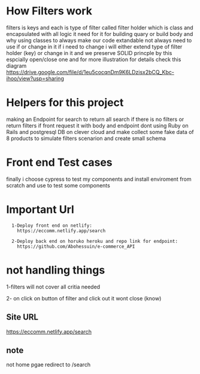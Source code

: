 # How Filters work

   filters is keys and each is type of filter called filter holder which is class and encapsulated with all logic it need for it for building quary or        build body and why using classes to always make our code extandable not always need to use if or change in it if i need to change i will either extend
   type of filter holder (key) or change in it and we preserve SOLID princple by this espcially open/close one and for more illustration for details check this diagram 
   https://drive.google.com/file/d/1eu5cocqnDm9K6LDzisx2bCQ_Kbc-ihoo/view?usp=sharing
   

# Helpers for this  project

   making an Endpoint for search to return all search if there is no filters or return filters if front request it with body and endpoint dont using 
   Ruby on Rails and postgresql DB on clever cloud and make collect some fake data of 8 products to simulate filters scenarion and create small schema 
   

# Front end Test cases
   
   finally i choose cypress to test my components and install enviroment from scratch and use to test some components 
   
#  Important Url
      1-Deploy front end on netlify:
        https://eccomm.netlify.app/search
   
      2-Deploy back end on horuko heroku and repo link for endpoint:
        https://github.com/Abohessuin/e-commerce_API
      
      
# not handling things
   1-filters will not cover all critia needed
   
   2- on click on button of filter and click out it wont close (know)
   
   

## Site URL 
  https://eccomm.netlify.app/search

## note
  not home pgae redirect to /search




   

